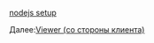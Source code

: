 [nodejs setup](viewer/java.md ':include :type=markdown')

Далее:[Viewer (со стороны клиента)](viewer/2legged/ui)
